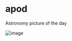 # apod
Astronomy picture of the day


![image](https://user-images.githubusercontent.com/10263337/87026298-37bc1a00-c1e4-11ea-9007-55662be3b308.png)
